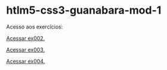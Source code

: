 # htlm5-css3-guanabara-mod-1

Acesso aos exercícios:

<a href="https://jfmoraeslara.github.io/html5-css3-guanabara-mod-1/ex002_paragrafos/ex002.html" target="_blank" rel="external">Acessar ex002.</a>

<a href="https://jfmoraeslara.github.io/html5-css3-guanabara-mod-1/ex003_img/" target="_blank" rel="external">Acessar ex003.</a>

<a href="https://jfmoraeslara.github.io/html5-css3-guanabara-mod-1/ex004_icone_site/" target="_blank" rel="external">Acessar ex004.</a>
